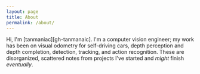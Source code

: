 ```yaml
---
layout: page
title: About
permalink: /about/
---
```


Hi, I'm [tanmaniac][gh-tanmanaic]. I'm a computer vision engineer; my work has been on visual odometry for self-driving cars, depth perception and depth completion, detection, tracking, and action recognition. These are disorganized, scattered notes from projects I've started and _might_ finish _eventually_.
